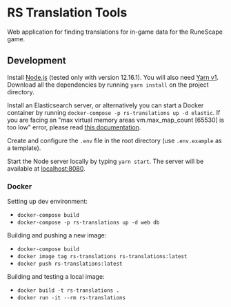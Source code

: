 # RS Translation Tools

Web application for finding translations for in-game data for the RuneScape game.


## Development

Install [Node.js](https://nodejs.org) (tested only with version 12.16.1). You will also need [Yarn v1](https://classic.yarnpkg.com/en/docs/install). Download all the dependencies by running `yarn install` on the project directory.

Install an Elasticsearch server, or alternatively you can start a Docker container by running `docker-compose -p rs-translations up -d elastic`. If you are facing an "max virtual memory areas vm.max_map_count [65530] is too low" error, please read [this documentation](https://www.elastic.co/guide/en/elasticsearch/reference/current/docker.html#docker-prod-prerequisites).

Create and configure the `.env` file in the root directory (use `.env.example` as a template).

Start the Node server locally by typing `yarn start`. The server will be available at [localhost:8080](http://localhost:8080).


### Docker

Setting up dev environment:
* `docker-compose build`
* `docker-compose -p rs-translations up -d web db`

Building and pushing a new image:
* `docker-compose build`
* `docker image tag rs-translations rs-translations:latest`
* `docker push rs-translations:latest`

Building and testing a local image:
* `docker build -t rs-translations .`
* `docker run -it --rm rs-translations`